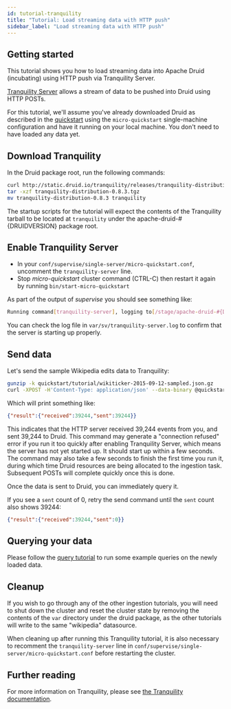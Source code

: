 ```yaml
---
id: tutorial-tranquility
title: "Tutorial: Load streaming data with HTTP push"
sidebar_label: "Load streaming data with HTTP push"
---
```


<!--
  ~ Licensed to the Apache Software Foundation (ASF) under one
  ~ or more contributor license agreements.  See the NOTICE file
  ~ distributed with this work for additional information
  ~ regarding copyright ownership.  The ASF licenses this file
  ~ to you under the Apache License, Version 2.0 (the
  ~ "License"); you may not use this file except in compliance
  ~ with the License.  You may obtain a copy of the License at
  ~
  ~   http://www.apache.org/licenses/LICENSE-2.0
  ~
  ~ Unless required by applicable law or agreed to in writing,
  ~ software distributed under the License is distributed on an
  ~ "AS IS" BASIS, WITHOUT WARRANTIES OR CONDITIONS OF ANY
  ~ KIND, either express or implied.  See the License for the
  ~ specific language governing permissions and limitations
  ~ under the License.
  -->


## Getting started

This tutorial shows you how to load streaming data into Apache Druid (incubating) using HTTP push via Tranquility Server.

[Tranquility Server](https://github.com/druid-io/tranquility/blob/master/docs/server.md) allows a stream of data to be pushed into Druid using HTTP POSTs.

For this tutorial, we'll assume you've already downloaded Druid as described in
the [quickstart](index.html) using the `micro-quickstart` single-machine configuration and have it
running on your local machine. You don't need to have loaded any data yet.

## Download Tranquility

In the Druid package root, run the following commands:

```bash
curl http://static.druid.io/tranquility/releases/tranquility-distribution-0.8.3.tgz -o tranquility-distribution-0.8.3.tgz
tar -xzf tranquility-distribution-0.8.3.tgz
mv tranquility-distribution-0.8.3 tranquility
```

The startup scripts for the tutorial will expect the contents of the Tranquility tarball to be located at `tranquility` under the apache-druid-#{DRUIDVERSION} package root.

## Enable Tranquility Server

- In your `conf/supervise/single-server/micro-quickstart.conf`, uncomment the `tranquility-server` line.
- Stop *micro-quickstart* cluster command (CTRL-C) then restart it again by running `bin/start-micro-quickstart`

As part of the output of *supervise* you should see something like:

```bash
Running command[tranquility-server], logging to[/stage/apache-druid-#{DRUIDVERSION}/var/sv/tranquility-server.log]: tranquility/bin/tranquility server -configFile conf/tranquility/server.json -Ddruid.extensions.loadList=[]
```

You can check the log file in `var/sv/tranquility-server.log` to confirm that the server is starting up properly.

## Send data

Let's send the sample Wikipedia edits data to Tranquility:

```bash
gunzip -k quickstart/tutorial/wikiticker-2015-09-12-sampled.json.gz
curl -XPOST -H'Content-Type: application/json' --data-binary @quickstart/tutorial/wikiticker-2015-09-12-sampled.json http://localhost:8200/v1/post/wikipedia
```

Which will print something like:

```json
{"result":{"received":39244,"sent":39244}}
```

This indicates that the HTTP server received 39,244 events from you, and sent 39,244 to Druid. This
command may generate a "connection refused" error if you run it too quickly after enabling Tranquility
Server, which means the server has not yet started up. It should start up within a few seconds. The command
may also take a few seconds to finish the first time you run it, during which time Druid resources are being
allocated to the ingestion task. Subsequent POSTs will complete quickly once this is done.

Once the data is sent to Druid, you can immediately query it.

If you see a `sent` count of 0, retry the send command until the `sent` count also shows 39244:

```json
{"result":{"received":39244,"sent":0}}
```

## Querying your data

Please follow the [query tutorial](../tutorials/tutorial-query.md) to run some example queries on the newly loaded data.

## Cleanup

If you wish to go through any of the other ingestion tutorials, you will need to shut down the cluster and reset the cluster state by removing the contents of the `var` directory under the druid package, as the other tutorials will write to the same "wikipedia" datasource.

When cleaning up after running this Tranquility tutorial, it is also necessary to recomment the `tranquility-server` line in `conf/supervise/single-server/micro-quickstart.conf` before restarting the cluster.


## Further reading

For more information on Tranquility, please see [the Tranquility documentation](https://github.com/druid-io/tranquility).
